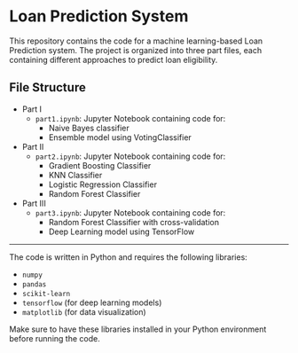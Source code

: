 Loan Prediction System
======================

This repository contains the code for a machine learning-based Loan Prediction system. The project is organized into three part files, each containing different approaches to predict loan eligibility.

File Structure
--------------

- Part I
  - `part1.ipynb`: Jupyter Notebook containing code for:
    - Naive Bayes classifier
    - Ensemble model using VotingClassifier
- Part II
  - `part2.ipynb`: Jupyter Notebook containing code for:
    - Gradient Boosting Classifier
    - KNN Classifier
    - Logistic Regression Classifier
    - Random Forest Classifier
- Part III
  - `part3.ipynb`: Jupyter Notebook containing code for:
    - Random Forest Classifier with cross-validation
    - Deep Learning model using TensorFlow

---

The code is written in Python and requires the following libraries:

- `numpy`
- `pandas`
- `scikit-learn`
- `tensorflow` (for deep learning models)
- `matplotlib` (for data visualization)

Make sure to have these libraries installed in your Python environment before running the code.
